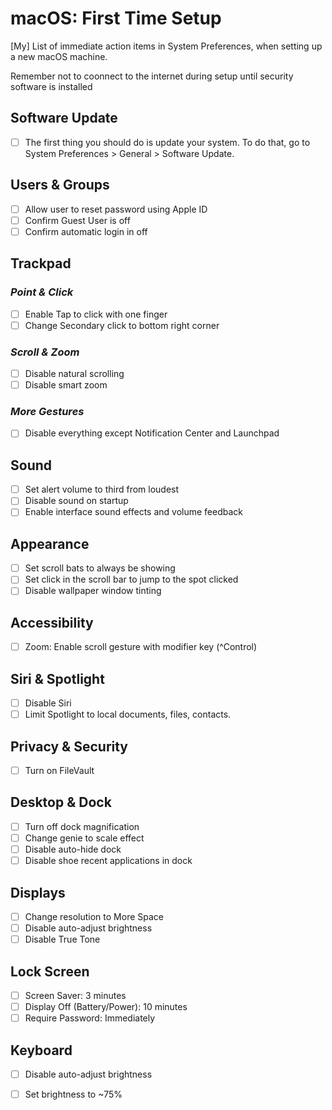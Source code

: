 # macOS: First Time Setup

[My] List of immediate action items in System Preferences, when setting up a new macOS machine.

Remember not to coonnect to the internet during setup until security software is installed

## Software Update

- [ ] The first thing you should do is update your system. To do that, go to System Preferences > General > Software Update.

## Users & Groups

- [ ] Allow user to reset password using Apple ID
- [ ] Confirm Guest User is off
- [ ] Confirm automatic login in off

## Trackpad

### *Point & Click*

- [ ] Enable Tap to click with one finger
- [ ] Change Secondary click to bottom right corner

### *Scroll & Zoom*

- [ ] Disable natural scrolling
- [ ] Disable smart zoom

### *More Gestures*

- [ ] Disable everything except Notification Center and Launchpad

## Sound

- [ ] Set alert volume to third from loudest
- [ ] Disable sound on startup
- [ ] Enable interface sound effects and volume feedback

## Appearance

- [ ] Set scroll bats to always be showing
- [ ] Set click in the scroll bar to jump to the spot clicked
- [ ] Disable wallpaper window tinting

## Accessibility

- [ ] Zoom: Enable scroll gesture with modifier key (^Control)

## Siri & Spotlight

- [ ] Disable Siri
- [ ] Limit Spotlight to local documents, files, contacts.

## Privacy & Security

- [ ] Turn on FileVault

## Desktop & Dock

- [ ] Turn off dock magnification
- [ ] Change genie to scale effect
- [ ] Disable auto-hide dock
- [ ] Disable shoe recent applications in dock

## Displays

- [ ] Change resolution to More Space
- [ ] Disable auto-adjust brightness
- [ ] Disable True Tone

## Lock Screen

- [ ] Screen Saver: 3 minutes
- [ ] Display Off (Battery/Power): 10 minutes
- [ ] Require Password: Immediately

## Keyboard

- [ ] Disable auto-adjust brightness
- [ ] Set brightness to ~75%

